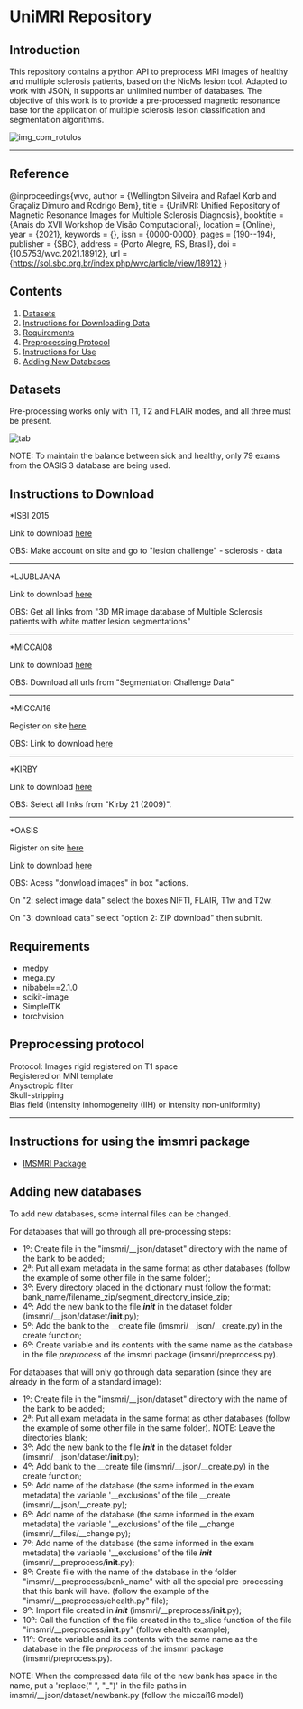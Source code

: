 # UniMRI Repository

Introduction
-------------------------------------------

This repository contains a python API to preprocess MRI images of healthy and multiple sclerosis patients, based on the NicMs lesion tool.
Adapted to work with JSON, it supports an unlimited number of databases.
The objective of this work is to provide a pre-processed magnetic resonance base for the application of multiple sclerosis lesion classification and segmentation algorithms.

![img_com_rotulos](https://user-images.githubusercontent.com/49326502/90802677-f85a1080-e2ed-11ea-98f2-0cf11adc92d1.png)

-------------------------------------------
Reference
-------------------------------------------


@inproceedings{wvc,
 author = {Wellington Silveira and Rafael Korb and Graçaliz Dimuro and Rodrigo Bem},
 title = {UniMRI: Unified Repository of Magnetic Resonance Images for Multiple Sclerosis Diagnosis},
 booktitle = {Anais do XVII Workshop de Visão Computacional},
 location = {Online},
 year = {2021},
 keywords = {},
 issn = {0000-0000},
 pages = {190--194},
 publisher = {SBC},
 address = {Porto Alegre, RS, Brasil},
 doi = {10.5753/wvc.2021.18912},
 url = {https://sol.sbc.org.br/index.php/wvc/article/view/18912}
}


Contents
-------------------------------------------

1. [Datasets](#datasets)
2. [Instructions for Downloading Data](#download)
3. [Requirements](#req)
4. [Preprocessing Protocol](#protocol)
5. [Instructions for Use](#use)
6. [Adding New Databases](#new)

<a name="datasets"></a>
Datasets
-------------------------------------------

Pre-processing works only with T1, T2 and FLAIR modes, and all three must be present.

![tab](https://user-images.githubusercontent.com/49326502/90802614-e37d7d00-e2ed-11ea-9169-2aeec7ddaff0.png)

NOTE: To maintain the balance between sick and healthy, only 79 exams from the OASIS 3 database are being used.

<a name="download"></a>
Instructions to Download
-------------------------------------------

*ISBI 2015

Link to download [here](https://smart-stats-tools.org/lesion-challenge)

OBS: Make account on site and go to "lesion challenge" - sclerosis - data

-------------------------------------------

*LJUBLJANA

Link to download [here](http://lit.fe.uni-lj.si/tools.php?lang=eng)

OBS: Get all links from "3D MR image database of Multiple Sclerosis patients with white matter lesion segmentations"

-------------------------------------------

*MICCAI08  

Link to download [here](https://www.nitrc.org/frs/?group_id=745)

OBS: Download all urls from "Segmentation Challenge Data"

-------------------------------------------

*MICCAI16

Register on site [here](https://portal.fli-iam.irisa.fr/msseg-challenge/overview?p_p_id=registration_WAR_fliiamportlet&p_p_lifecycle=0&p_p_state=normal&p_p_mode=view&p_p_col_id=column-1&p_p_col_pos=1&p_p_col_count=3&_registration_WAR_fliiamportlet_mvcPath=%2Fhtml%2Fregistration%2Fregistration.jsp)

OBS: Link to download [here](https://portal.fli-iam.irisa.fr/msseg-challenge/data)

-------------------------------------------

*KIRBY

Link to download [here](https://www.nitrc.org/frs/?group_id=313)

OBS: Select all links from "Kirby 21 (2009)".

-------------------------------------------

*OASIS

Rigister on site [here](https://central.xnat.org/app/template/Register.vm#!)

Link to download [here](https://central.xnat.org/app/template/XDATScreen_report_xnat_projectData.vm/search_element/xnat:projectData/search_field/xnat:projectData.ID/search_value/OASIS3)

OBS: Acess "donwload images" in box "actions.

On "2: select image data" select the boxes NIFTI, FLAIR, T1w and T2w. 

On "3: download data" select "option 2: ZIP download" then submit.

<a name="req"></a>
Requirements
----------------------------------------------------------------

- medpy
- mega.py
- nibabel==2.1.0
- scikit-image
- SimpleITK
- torchvision

<a name="protocol"></a>
Preprocessing protocol
-----------------------------------------------------------------

Protocol:
Images rigid registered on T1 space  
Registered on MNI template  
Anysotropic filter  
Skull-stripping  
Bias field (Intensity inhomogeneity (IIH) or intensity non-uniformity)

---------------------------------------------------------------------------------------------------

<a name="use"></a>
Instructions for using the imsmri package
------------------------------------------------------------------

- [IMSMRI Package](https://github.com/rodrigodebem/iMRI-Dataset/tree/current/imsmri)

<a name="new"></a>
Adding new databases
------------------------------------------------------------------

To add new databases, some internal files can be changed.

For databases that will go through all pre-processing steps:

- 1º: Create file in the "imsmri/__json/dataset" directory with the name of the bank to be added;
- 2ª: Put all exam metadata in the same format as other databases (follow the example of some other file in the same folder);
- 3º: Every directory placed in the dictionary must follow the format:
bank_name/filename_zip/segment_directory_inside_zip;
- 4º: Add the new bank to the file *__init__* in the dataset folder (imsmri/__json/dataset/__init__.py);
- 5º: Add the bank to the __create file (imsmri/__json/__create.py) in the create function;
- 6º: Create variable and its contents with the same name as the database in the file *preprocess* of the imsmri package (imsmri/preprocess.py).

For databases that will only go through data separation (since they are already in the form of a standard image):

- 1º: Create file in the "imsmri/__json/dataset" directory with the name of the bank to be added;
- 2ª: Put all exam metadata in the same format as other databases (follow the example of some other file in the same folder). NOTE: Leave the directories blank;
- 3º: Add the new bank to the file *__init__* in the dataset folder (imsmri/__json/dataset/__init__.py);
- 4º: Add bank to the __create file (imsmri/__json/__create.py) in the create function;
- 5º: Add name of the database (the same informed in the exam metadata) the variable '__exclusions' of the file __create (imsmri/__json/__create.py);
- 6º: Add name of the database (the same informed in the exam metadata) the variable '__exclusions' of the file __change (imsmri/__files/__change.py);
- 7º: Add name of the database (the same informed in the exam metadata) the variable '__exclusions' of the file *__init__* (imsmri/__preprocess/__init__.py);
- 8º: Create file with the name of the database in the folder "imsmri/__preprocess/bank_name" with all the special pre-processing that this bank will have. (follow the example of the "imsmri/__preprocess/ehealth.py" file);
- 9º: Import file created in *__init__* (imsmri/__preprocess/__init__.py);
- 10º: Call the function of the file created in the to_slice function of the file "imsmri/__preprocess/__init__.py" (follow ehealth example);
- 11º: Create variable and its contents with the same name as the database in the file *preprocess* of the imsmri package (imsmri/preprocess.py).

NOTE: When the compressed data file of the new bank has space in the name, put a 'replace(" ", "_")' in the file paths in imsmri/__json/dataset/newbank.py (follow the miccai16 model)
